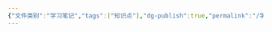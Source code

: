 ```yaml
---
{"文件类别":"学习笔记","tags":["知识点"],"dg-publish":true,"permalink":"/学习笔记studyup/知识点cheese/行政法规/","dgPassFrontmatter":true,"noteIcon":"","created":"2024-09-12T11:12:22.526+08:00","updated":"2024-09-12T11:12:44.227+08:00"}
---
```


